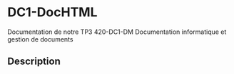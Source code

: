 DC1-DocHTML
===========
Documentation de notre TP3
420-DC1-DM
Documentation informatique et gestion de documents

Description
-----------

